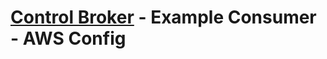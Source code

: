 
# [Control Broker](https://github.com/VerticalRelevance/control-broker) - Example Consumer - AWS Config


